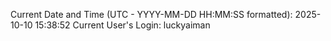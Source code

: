 Current Date and Time (UTC - YYYY-MM-DD HH:MM:SS formatted): 2025-10-10 15:38:52
Current User's Login: luckyaiman
